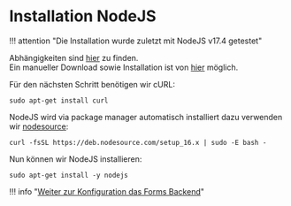 # Installation NodeJS

!!! attention "Die Installation wurde zuletzt mit NodeJS v17.4 getestet"

Abhängigkeiten sind [hier](https://nodejs.org/en/docs/meta/topics/dependencies/) zu finden.  
Ein manueller Download sowie Installation ist von [hier](https://nodejs.org/en/download/) möglich.

Für den nächsten Schritt benötigen wir cURL:

    sudo apt-get install curl

NodeJS wird via package manager automatisch installiert dazu verwenden wir [nodesource](https://github.com/nodesource/distributions/blob/master/README.md):

    curl -fsSL https://deb.nodesource.com/setup_16.x | sudo -E bash -

Nun können wir NodeJS installieren:

    sudo apt-get install -y nodejs

!!! info "[Weiter zur Konfiguration das Forms Backend](./konfiguration-des-forms-backend.md)"
